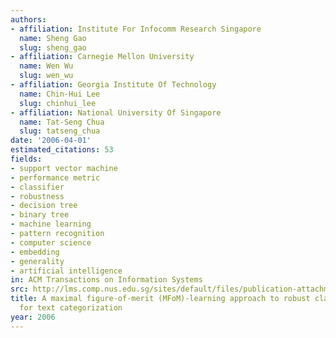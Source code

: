 ```yaml
---
authors:
- affiliation: Institute For Infocomm Research Singapore
  name: Sheng Gao
  slug: sheng_gao
- affiliation: Carnegie Mellon University
  name: Wen Wu
  slug: wen_wu
- affiliation: Georgia Institute Of Technology
  name: Chin-Hui Lee
  slug: chinhui_lee
- affiliation: National University Of Singapore
  name: Tat-Seng Chua
  slug: tatseng_chua
date: '2006-04-01'
estimated_citations: 53
fields:
- support vector machine
- performance metric
- classifier
- robustness
- decision tree
- binary tree
- machine learning
- pattern recognition
- computer science
- embedding
- generality
- artificial intelligence
in: ACM Transactions on Information Systems
src: http://lms.comp.nus.edu.sg/sites/default/files/publication-attachments/tois-mfom-gaoSheng06.pdf
title: A maximal figure-of-merit (MFoM)-learning approach to robust classifier design
  for text categorization
year: 2006
---
```

